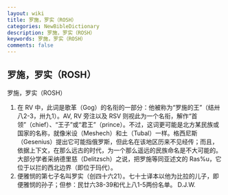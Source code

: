 ```yaml
---
layout: wiki
title: 罗施，罗实（ROSH）
categories: NewBibleDictionary
description: 罗施，罗实（ROSH）
keywords: 罗施，罗实（ROSH）
comments: false
---
```


## 罗施，罗实（ROSH）



罗施，罗实（ROSH）
1. 在 RV 中，此词是歌革（Gog）的名衔的一部分：他被称为“罗施的王”（结卅八2-3，卅九1）。AV, RV 旁注以及 RSV 则视此为一个名衔，解作“首领”（chief）、“王子”或“君王”（prince）。不过，这词更可能是北方某民族或国家的名称，就像米设（Meshech）和土（Tubal）一样。格西尼斯（Gesenius）提出它可能指俄罗斯，但此名在该地区历来不见经传；而且，依据上下文，在那么远古的时代，为一个那么遥远的民族命名是不大可能的。大部分学者采纳德里慈（Delitzsch）之说，把罗施等同亚述文的 Ras%u，它位于以拦的西北边界（即位于玛代）。
2. 便雅悯的第七子名叫罗实（创四十六21）。七十士译本以他为比拉的儿子，即便雅悯的孙子；但参：民廿六38-39和代上八1-5两份名单。
D.J.W.




